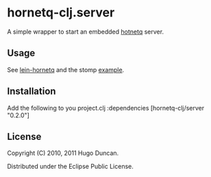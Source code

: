 # hornetq-clj.server

A simple wrapper to start an embedded [hotnetq](http://www.jboss.org/hornetq) server.

## Usage

See
[lein-hornetq](http://github.com/hugoduncan/hornetq-clj/tree/master/lein-hornetq/)
and the stomp
[example](http://github.com/hugoduncan/hornetq-clj/tree/master/stomp-example/).

## Installation

Add the following to you project.clj :dependencies
    [hornetq-clj/server "0.2.0"]

## License

Copyright (C) 2010, 2011 Hugo Duncan.

Distributed under the Eclipse Public License.
